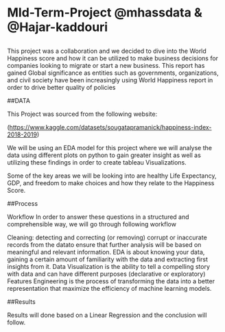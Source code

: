 # MId-Term-Project @mhassdata & @Hajar-kaddouri
##

This project was a collaboration and we decided to dive into the World Happiness score and how it can be utilized to make business decisions for companies looking to migrate or start a new business. This report has gained Global significance as entities such as governments, organizations, and civil society have been increasingly using World Happiness report in order to drive better quality of policies 

##DATA

This Project was sourced from the following website:

(https://www.kaggle.com/datasets/sougatapramanick/happiness-index-2018-2019)


We will be using an EDA model for this project where we will analyse the data using different plots on python to gain greater insight as well as utilizing these findings in order to create tableau Visualizations.

Some of the key areas we will be looking into are healthy Life Expectancy, GDP, and freedom to make choices and how they relate to the Happiness Score.

##Process

Workflow
In order to answer these questions in a structured and comprehensible way, we will go through following workflow

Cleaning: detecting and correcting (or removing) corrupt or inaccurate records from the datato ensure that further analysis will be based on meaningful and relevant information.
EDA is about knowing your data, gaining a certain amount of familiarity with the data and extracting first insights from it.
Data Visualization is the ability to tell a compelling story with data and can have different purposes (declarative or exploratory)
Features Engineering is the process of transforming the data into a better representation that maximize the efficiency of machine learning models.

##Results

Results will done based on a Linear Regression and the conclusion will follow.
